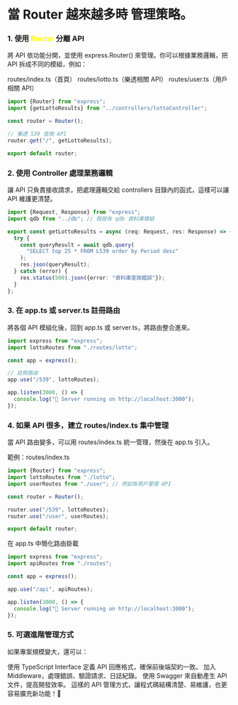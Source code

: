# 當 Router 越來越多時 管理策略。

### 1. 使用<span style="color:yellow"> Router </span> 分離 API

將 API 依功能分開，並使用 express.Router() 來管理。你可以根據業務邏輯，把 API 拆成不同的模組，例如：

routes/index.ts（首頁）
routes/lotto.ts（樂透相關 API）
routes/user.ts（用戶相關 API）

```ts
import {Router} from "express";
import {getLottoResults} from "../controllers/lottoController";

const router = Router();

// 樂透 539 查詢 API
router.get("/", getLottoResults);

export default router;
```

### 2. 使用 Controller 處理業務邏輯

讓 API 只負責接收請求，把處理邏輯交給 controllers 目錄內的函式，這樣可以讓 API 維護更清楚。

```ts
import {Request, Response} from "express";
import qdb from "../db"; // 假設有 qdb 資料庫模組

export const getLottoResults = async (req: Request, res: Response) => {
  try {
    const queryResult = await qdb.query(
      "SELECT top 25 * FROM L539 order by Period desc"
    );
    res.json(queryResult);
  } catch (error) {
    res.status(500).json({error: "資料庫查詢錯誤"});
  }
};
```

### 3. 在 app.ts 或 server.ts 註冊路由

將各個 API 模組化後，回到 app.ts 或 server.ts，將路由整合進來。

```ts
import express from "express";
import lottoRoutes from "./routes/lotto";

const app = express();

// 註冊路由
app.use("/539", lottoRoutes);

app.listen(3000, () => {
  console.log("🚀 Server running on http://localhost:3000");
});
```

### 4. 如果 API 很多，建立 routes/index.ts 集中管理

當 API 路由變多，可以用 routes/index.ts 統一管理，然後在 app.ts 引入。

範例：routes/index.ts

```ts
import {Router} from "express";
import lottoRoutes from "./lotto";
import userRoutes from "./user"; // 例如有用戶管理 API

const router = Router();

router.use("/539", lottoRoutes);
router.use("/user", userRoutes);

export default router;
```

在 app.ts 中簡化路由掛載

```ts
import express from "express";
import apiRoutes from "./routes";

const app = express();

app.use("/api", apiRoutes);

app.listen(3000, () => {
  console.log("🚀 Server running on http://localhost:3000");
});
```

### 5. 可選進階管理方式

如果專案規模變大，還可以：

使用 TypeScript Interface 定義 API 回應格式，確保前後端契約一致。
加入 Middleware，處理錯誤、驗證請求、日誌紀錄。
使用 Swagger 來自動產生 API 文件，提高開發效率。
這樣的 API 管理方式，讓程式碼結構清楚、易維護，也更容易擴充新功能！🚀
